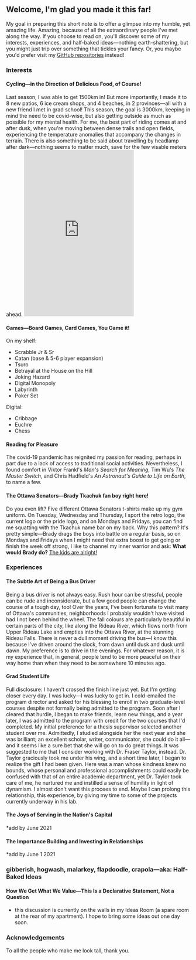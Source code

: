 <h2>Welcome, I'm glad you made it this far!</h2>
My goal in preparing this short note is to offer a glimpse into my humble, yet amazing life. Amazing, because of all the extraordinary people I've met along the way. If you choose to read on, you'll discover some of my interests, experiences, and half-baked ideas—nothing earth-shattering, but you might just trip over something that tickles your fancy. Or, you maybe you'd prefer visit my <a href="https://github.com/rmjatlas">GitHub repositories</a> instead!

<h3>Interests</h3>
<h4>Cycling—in the Direction of Delicious Food, of Course!</h4>
Last season, I was able to get 1500km in! But more importantly, I made it to 8 new patios, 6 ice cream shops, and 4 beaches, in 2 provinces—all with a new friend I met in grad school! This season, the goal is 3000km, keeping in mind the need to be covid-wise, but also getting outside as much as possible for my mental health. For me, the best part of riding comes at and after dusk, when you're moving between dense trails and open fields, experiencing the temperature anomalies that accompany the changes in terrain. There is also something to be said about travelling by headlamp after dark—nothing seems to matter much, save for the few visable meters ahead.

<iframe height='454' width='300' frameborder='0' allowtransparency='true' scrolling='no' src='https://www.strava.com/athletes/4955045/latest-rides/d35ab124a29b2b77fc217b8244145f3bb4265aea'></iframe>

<h4>Games—Board Games, Card Games, You Game it!</h4>

On my shelf:
<ul>
  <li>Scrabble Jr & Sr</li>
  <li>Catan (base & 5-6 player expansion)</li>
  <li>Tsuro</li>
  <li>Betrayal at the House on the Hill</li>
  <li>Joking Hazard</li>
  <li>Digital Monopoly</li>
  <li>Labyrinth</li>
  <li>Poker Set</li>
</ul> 

Digital:
<ul>
  <li>Cribbage</li>
  <li>Euchre</li>
  <li>Chess</li>
</ul> 

<h4>Reading for Pleasure</h4>
The covid-19 pandemic has reignited my passion for reading, perhaps in part due to a lack of access to traditional social activities. Nevertheless, I found comfort in Viktor Frankl's <i>Man's Search for Meaning</i>, Tim Wu's <i>The Master Switch</i>, and Chris Hadfield's <i>An Astronaut's Guide to Life on Earth</i>, to name a few.

<h4>The Ottawa Senators—Brady Tkachuk fan boy right here!</h4>
Do you even lift? Five different Ottawa Senators t-shirts make up my gym uniform. On Tuesday, Wednesday and Thursday, I sport the retro logo, the current logo or the pride logo, and on Mondays and Fridays, you can find me squatting with the Tkachuk name bar on my back. Why this pattern? It's pretty simple—Brady drags the boys into battle on a regular basis, so on Mondays and Fridays when I might need that extra boost to get going or finish the week off strong, I like to channel my inner warrior and ask: <strong>What would Brady do?</strong> <a href="https://www.youtube.com/watch?v=53eb7ILMLew">The kids are alright!</a>


<h3>Experiences</h3>
<h4>The Subtle Art of Being a Bus Driver</h4>
Being a bus driver is not always easy. Rush hour can be stressful, people can be rude and inconsiderate, but a few good people can change the course of a tough day, too! Over the years, I've been fortunate to visit many of Ottawa's communities, neighborhoods I probably wouldn't have visited had I not been behind the wheel. The fall colours are particularly beautiful in certain parts of the city, like along the Rideau River, which flows north from Upper Rideau Lake and empties into the Ottawa River, at the stunning Rideau Falls. There is never a dull moment driving the bus—I know this because I've driven around the clock, from dawn until dusk and dusk until dawn. My preference is to drive in the evenings. For whatever reason, it is my experience that, in general, people tend to be more peaceful on their way home than when they need to be somewhere 10 minutes ago.

<h4>Grad Student Life</h4>
Full disclosure: I haven't crossed the finish line just yet. But I'm getting closer every day. I was lucky—I was lucky to get in. I cold-emailed the program director and asked for his blessing to enroll in two graduate-level courses despite not formally being admitted to the program. Soon after I cleared that hurdle, I began to make friends, learn new things, and a year later, I was admitted to the program with credit for the two courses that I'd completed. My initial preference for a thesis supervisor selected another student over me. Admittedly, I studied alongside her the next year and she was brilliant; an excellent scholar, writer, communicator, she could do it all—and it seems like a sure bet that she will go on to do great things. It was suggested to me that I consider working with Dr. Fraser Taylor, instead. Dr. Taylor graciously took me under his wing, and a short time later, I began to realize the gift I had been given. Here was a man whose kindness knew no bounds, whose personal and professional accomplishments could easily be confused with that of an entire academic department, yet Dr. Taylor took care of me, he nurtured me and instilled a sense of humility in light of dynamism. I almost don't want this procees to end. Maybe I can prolong this relationship, this experience, by giving my time to some of the projects currently underway in his lab.

<h4>The Joys of Serving in the Nation's Capital</h4>
*add by June 2021

<h4>The Importance Building and Investing in Relationships</h4>
*add by June 1 2021

<h3>gibberish, hogwash, malarkey, flapdoodle, crapola—aka: Half-Baked Ideas</h3>
<h4>How We Get What We Value—This Is a Declarative Statement, Not a Question</h4>
 <ul>
  <li>this discussion is currently on the walls in my Ideas Room (a spare room at the rear of my apartment). I hope to bring some ideas out one day soon.</li>
</ul>

<h3>Acknowledgements</h3>
To all the people who make me look tall, thank you.


